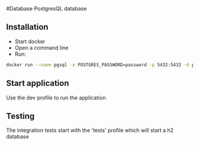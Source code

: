 #Database
PostgresQL database
## Installation
* Start docker
* Open a command line
* Run: 
```bash
docker run --name pgsql -e POSTGRES_PASSWORD=password -p 5432:5432 -d postgres
```
## Start application
Use the dev profile to run the application
## Testing
The integration tests start with the 'tests' profile which will start a h2 database
